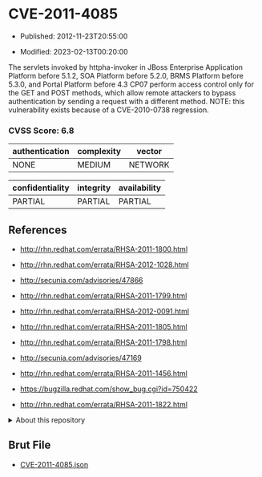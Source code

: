 # CVE-2011-4085

- Published: 2012-11-23T20:55:00

- Modified: 2023-02-13T00:20:00

The servlets invoked by httpha-invoker in JBoss Enterprise Application Platform before 5.1.2, SOA Platform before 5.2.0, BRMS Platform before 5.3.0, and Portal Platform before 4.3 CP07 perform access control only for the GET and POST methods, which allow remote attackers to bypass authentication by sending a request with a different method. NOTE: this vulnerability exists because of a CVE-2010-0738 regression.

### CVSS Score: **6.8**

| authentication | complexity | vector |
| --- | --- | --- |
| NONE | MEDIUM | NETWORK |

| confidentiality | integrity | availability |
| --- | --- | --- |
| PARTIAL | PARTIAL | PARTIAL |

## References

* http://rhn.redhat.com/errata/RHSA-2011-1800.html

* http://rhn.redhat.com/errata/RHSA-2012-1028.html

* http://secunia.com/advisories/47866

* http://rhn.redhat.com/errata/RHSA-2011-1799.html

* http://rhn.redhat.com/errata/RHSA-2012-0091.html

* http://rhn.redhat.com/errata/RHSA-2011-1805.html

* http://rhn.redhat.com/errata/RHSA-2011-1798.html

* http://secunia.com/advisories/47169

* http://rhn.redhat.com/errata/RHSA-2011-1456.html

* https://bugzilla.redhat.com/show_bug.cgi?id=750422

* http://rhn.redhat.com/errata/RHSA-2011-1822.html

<details>
<summary>About this repository</summary> 

  This repository is part of the project [Live Hack CVE](https://github.com/Live-Hack-CVE). Main website can be found [www.live-hack.org](https://www.live-hack.org) 
  
  Made by [Sn0wAlice](https://github.com/Sn0wAlice) for the people that care about security and need to have a feed of the latest CVEs. Hope you enjoy it, don't forget to star the repo and follow me on [Twitter](https://twitter.com/Sn0wAlice) and [Github](https://github.com/Sn0wAlice). And that is my [personnal website](https://www.alice-snow.me/)

  - [Home Page](https://github.com/Live-Hack-CVE)
  - [Framework](https://github.com/Live-Hack-CVE/cve-framework)
  - [CVE database](https://github.com/Live-Hack-CVE/full_database)
  - [Changelog](https://github.com/Live-Hack-CVE/Changelog)
</details>

## Brut File

* [CVE-2011-4085.json](https://raw.githubusercontent.com/Live-Hack-CVE/full_database/main/cves/2011/CVE-2011-4085.json)

